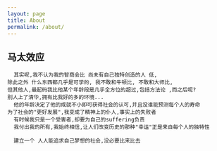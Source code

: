 ```yaml
---
layout: page
title: About
permalink: /about/
---
```

马太效应
---
      其实呢,我不认为我的智商会比 尚未有自己独特创造的人 低,
    除此之外 什么东西都几乎是可学的, 我不敢和牛顿比, 不敢和大师比,
    但其他人,最起码我比他某个年龄段是几乎全方位的超过,包括方法论 ,而之后呢?
    别人上了清华,拥有比我好的多的环境...
      他的年龄决定了他的成就不小即可获得社会的认可,并且没谁能预测每个人的寿命
    为了社会的"更好发展",我变成了精神上的仆人,事实上的失败者
      有时候我只是一个受害者,却要为自己的suffering负责
      我付出我的所有,我始终相信,让人们改变历史的那种"幸运"正是来自每个人的独特性

      建立一个 人人能追求自己梦想的社会,没必要比来比去

